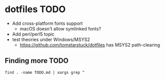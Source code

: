 # dotfiles TODO

- Add cross-platform fonts support
  - macOS doesn't allow symlinked fonts?
- Add perl/perl5 topic
- test theories under Windows/MSYS2
  - https://github.com/tomstarstuck/dotfiles has MSYS2 path-clearing

## Finding more TODO

```shell
find . -name TODO.md | xargs grep ^
```
